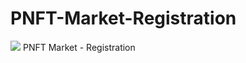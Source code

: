 # PNFT-Market-Registration
<img src="https://github.com/ElcanBadalovs/PNFT-Market-Registration/blob/main/PNFT%20Market.png?raw=true"></img>
PNFT Market - Registration
